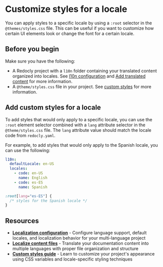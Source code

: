 # Customize styles for a locale

You can apply styles to a specific locale by using a `:root` selector in the `@themes/styles.css` file.
This can be useful if you want to customize how certain UI elements look or change the font for a certain locale.

## Before you begin
Make sure you have the following:

- A Redocly project with a `l10n` folder containing your translated content organized into locales.
  See [l10n configuration](../../config/l10n.md) and [Add translated content](./localize-content.md) for more information.
- A `@theme/styles.css` file in your project.
  See [custom styles](../../branding/customize-styles.md) for more information.

## Add custom styles for a locale

To add styles that would only apply to a specific locale, you can use the `:root` element selector combined with a `lang` attribute selector in the `@theme/styles.css` file.
The `lang` attribute value should match the locale code from `redocly.yaml`.

For example, to add styles that would only apply to the Spanish locale, you can use the following:

```yaml {% title="redocly.yaml" %}
l10n:
  defaultLocale: en-US
  locales:
    - code: en-US
      name: English
    - code: es-ES
      name: Spanish
```

```css {% title="@theme/styles.css" %}
:root[lang="es-ES"] {
  /* styles for the Spanish locale */
}
```

## Resources

- **[Localization configuration](../../config/l10n.md)** - Configure language support, default locales, and localization behavior for your multi-language project
- **[Localize content files](./localize-content.md)** - Translate your documentation content into multiple languages with proper file organization and structure
- **[Custom styles guide](../../branding/customize-styles.md)** - Learn to customize your project's appearance using CSS variables and locale-specific styling techniques
